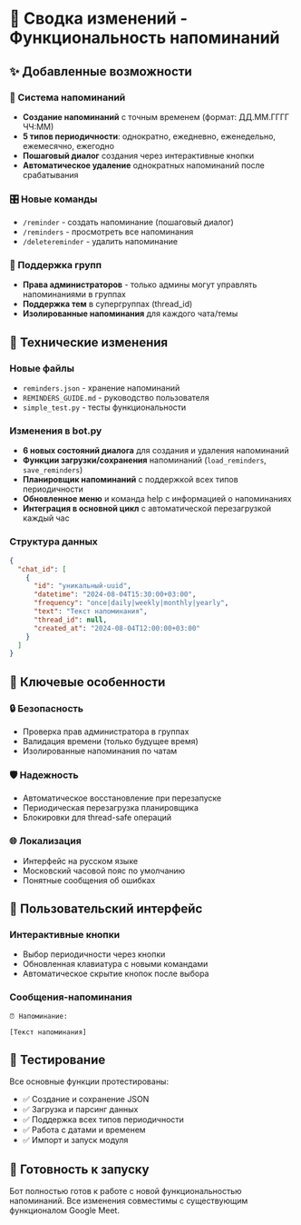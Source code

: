 # 📝 Сводка изменений - Функциональность напоминаний

## ✨ Добавленные возможности

### 🔔 Система напоминаний
- **Создание напоминаний** с точным временем (формат: ДД.ММ.ГГГГ ЧЧ:ММ)
- **5 типов периодичности**: однократно, ежедневно, еженедельно, ежемесячно, ежегодно
- **Пошаговый диалог** создания через интерактивные кнопки
- **Автоматическое удаление** однократных напоминаний после срабатывания

### 🎛️ Новые команды
- `/reminder` - создать напоминание (пошаговый диалог)
- `/reminders` - просмотреть все напоминания
- `/deletereminder` - удалить напоминание

### 🏢 Поддержка групп
- **Права администраторов** - только админы могут управлять напоминаниями в группах
- **Поддержка тем** в супергруппах (thread_id)
- **Изолированные напоминания** для каждого чата/темы

## 🔧 Технические изменения

### Новые файлы
- `reminders.json` - хранение напоминаний
- `REMINDERS_GUIDE.md` - руководство пользователя
- `simple_test.py` - тесты функциональности

### Изменения в bot.py
- **6 новых состояний диалога** для создания и удаления напоминаний
- **Функции загрузки/сохранения** напоминаний (`load_reminders`, `save_reminders`)
- **Планировщик напоминаний** с поддержкой всех типов периодичности
- **Обновленное меню** и команда help с информацией о напоминаниях
- **Интеграция в основной цикл** с автоматической перезагрузкой каждый час

### Структура данных
```json
{
  "chat_id": [
    {
      "id": "уникальный-uuid",
      "datetime": "2024-08-04T15:30:00+03:00",
      "frequency": "once|daily|weekly|monthly|yearly",
      "text": "Текст напоминания",
      "thread_id": null,
      "created_at": "2024-08-04T12:00:00+03:00"
    }
  ]
}
```

## 🎯 Ключевые особенности

### 🔒 Безопасность
- Проверка прав администратора в группах
- Валидация времени (только будущее время)
- Изолированные напоминания по чатам

### 🛡️ Надежность
- Автоматическое восстановление при перезапуске
- Периодическая перезагрузка планировщика
- Блокировки для thread-safe операций

### 🌐 Локализация
- Интерфейс на русском языке
- Московский часовой пояс по умолчанию
- Понятные сообщения об ошибках

## 📱 Пользовательский интерфейс

### Интерактивные кнопки
- Выбор периодичности через кнопки
- Обновленная клавиатура с новыми командами
- Автоматическое скрытие кнопок после выбора

### Сообщения-напоминания
```
⏰ Напоминание:

[Текст напоминания]
```

## 🧪 Тестирование

Все основные функции протестированы:
- ✅ Создание и сохранение JSON
- ✅ Загрузка и парсинг данных  
- ✅ Поддержка всех типов периодичности
- ✅ Работа с датами и временем
- ✅ Импорт и запуск модуля

## 🚀 Готовность к запуску

Бот полностью готов к работе с новой функциональностью напоминаний. Все изменения совместимы с существующим функционалом Google Meet.